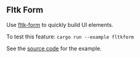 ## Fltk Form

Use [fltk-form](https://crates.io/crates/fltk-form) to quickly build UI elements.

To test this feature:
`cargo run --example fltkform`

See the [source code](https://github.com/fltk-rs/fl2rust/) for the example.